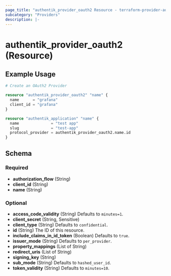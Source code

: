 ```yaml
---
page_title: "authentik_provider_oauth2 Resource - terraform-provider-authentik"
subcategory: "Providers"
description: |-
---
```


# authentik_provider_oauth2 (Resource)

## Example Usage

```terraform
# Create an OAuth2 Provider

resource "authentik_provider_oauth2" "name" {
  name      = "grafana"
  client_id = "grafana"
}

resource "authentik_application" "name" {
  name              = "test app"
  slug              = "test-app"
  protocol_provider = authentik_provider_oauth2.name.id
}
```

<!-- schema generated by tfplugindocs -->
## Schema

### Required

- **authorization_flow** (String)
- **client_id** (String)
- **name** (String)

### Optional

- **access_code_validity** (String) Defaults to `minutes=1`.
- **client_secret** (String, Sensitive)
- **client_type** (String) Defaults to `confidential`.
- **id** (String) The ID of this resource.
- **include_claims_in_id_token** (Boolean) Defaults to `true`.
- **issuer_mode** (String) Defaults to `per_provider`.
- **property_mappings** (List of String)
- **redirect_uris** (List of String)
- **signing_key** (String)
- **sub_mode** (String) Defaults to `hashed_user_id`.
- **token_validity** (String) Defaults to `minutes=10`.
